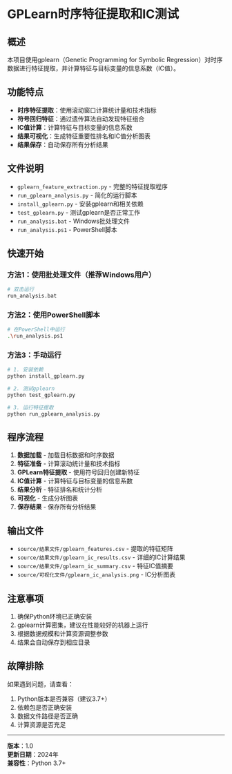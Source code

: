 # GPLearn时序特征提取和IC测试

## 概述

本项目使用gplearn（Genetic Programming for Symbolic Regression）对时序数据进行特征提取，并计算特征与目标变量的信息系数（IC值）。

## 功能特点

- **时序特征提取**：使用滚动窗口计算统计量和技术指标
- **符号回归特征**：通过遗传算法自动发现特征组合
- **IC值计算**：计算特征与目标变量的信息系数
- **结果可视化**：生成特征重要性排名和IC值分析图表
- **结果保存**：自动保存所有分析结果

## 文件说明

- `gplearn_feature_extraction.py` - 完整的特征提取程序
- `run_gplearn_analysis.py` - 简化的运行脚本
- `install_gplearn.py` - 安装gplearn和相关依赖
- `test_gplearn.py` - 测试gplearn是否正常工作
- `run_analysis.bat` - Windows批处理文件
- `run_analysis.ps1` - PowerShell脚本

## 快速开始

### 方法1：使用批处理文件（推荐Windows用户）
```bash
# 双击运行
run_analysis.bat
```

### 方法2：使用PowerShell脚本
```bash
# 在PowerShell中运行
.\run_analysis.ps1
```

### 方法3：手动运行
```bash
# 1. 安装依赖
python install_gplearn.py

# 2. 测试gplearn
python test_gplearn.py

# 3. 运行特征提取
python run_gplearn_analysis.py
```

## 程序流程

1. **数据加载** - 加载目标数据和时序数据
2. **特征准备** - 计算滚动统计量和技术指标
3. **GPLearn特征提取** - 使用符号回归创建新特征
4. **IC值计算** - 计算特征与目标变量的信息系数
5. **结果分析** - 特征排名和统计分析
6. **可视化** - 生成分析图表
7. **保存结果** - 保存所有分析结果

## 输出文件

- `source/结果文件/gplearn_features.csv` - 提取的特征矩阵
- `source/结果文件/gplearn_ic_results.csv` - 详细的IC计算结果
- `source/结果文件/gplearn_ic_summary.csv` - 特征IC值摘要
- `source/可视化文件/gplearn_ic_analysis.png` - IC分析图表

## 注意事项

1. 确保Python环境已正确安装
2. gplearn计算密集，建议在性能较好的机器上运行
3. 根据数据规模和计算资源调整参数
4. 结果会自动保存到相应目录

## 故障排除

如果遇到问题，请查看：
1. Python版本是否兼容（建议3.7+）
2. 依赖包是否正确安装
3. 数据文件路径是否正确
4. 计算资源是否充足

---

**版本**：1.0  
**更新日期**：2024年  
**兼容性**：Python 3.7+
